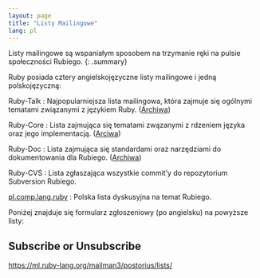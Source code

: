 ```yaml
---
layout: page
title: "Listy Mailingowe"
lang: pl
---
```


Listy mailingowe są wspaniałym sposobem na trzymanie ręki na pulsie
społeczności Rubiego.
{: .summary}

Ruby posiada cztery angielskojęzyczne listy mailingowe i jedną polskojęzyczną:

Ruby-Talk
: Najpopularniejsza lista mailingowa, która zajmuje się ogólnymi
  tematami związanymi z językiem Ruby. ([Archiwa][4])

Ruby-Core
: Lista zajmująca się tematami zwązanymi z rdzeniem języka oraz jego
  implementacją. ([Arciwa][5])

Ruby-Doc
: Lista zajmująca się standardami oraz narzędziami do dokumentowania dla
  Rubiego. ([Archiwa][6])

Ruby-CVS
: Lista zgłaszająca wszystkie commit’y do repozytorium Subversion Rubiego.

[pl.comp.lang.ruby](news:pl.comp.lang.ruby)
: Polska lista dyskusyjna na temat Rubiego.

Poniżej znajduje się formularz zgłoszeniowy (po angielsku) na powyższe
listy:

## Subscribe or Unsubscribe

https://ml.ruby-lang.org/mailman3/postorius/lists/



[4]: https://ml.ruby-lang.org/mailman3/hyperkitty/list/ruby-talk@ml.ruby-lang.org/
[5]: https://ml.ruby-lang.org/mailman3/hyperkitty/list/ruby-core@ml.ruby-lang.org/
[6]: https://ml.ruby-lang.org/mailman3/hyperkitty/list/ruby-doc@ml.ruby-lang.org/
